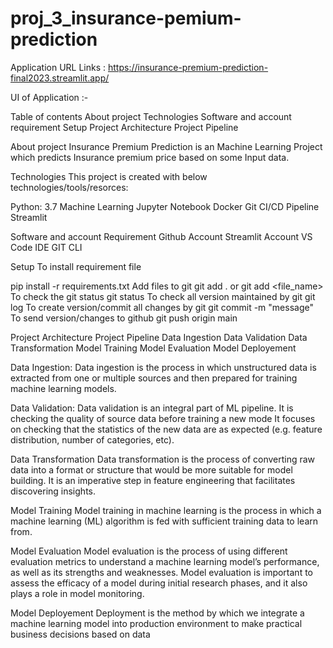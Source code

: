 # proj_3_insurance-pemium-prediction

Application URL Links : https://insurance-premium-prediction-final2023.streamlit.app/

UI of Application :-

Table of contents About project Technologies Software and account requirement Setup Project Architecture Project Pipeline

About project Insurance Premium Prediction is an Machine Learning Project which predicts Insurance premium price based on some Input data.

Technologies This project is created with below technologies/tools/resorces:

Python: 3.7 Machine Learning Jupyter Notebook Docker Git CI/CD Pipeline Streamlit

Software and account Requirement Github Account Streamlit Account VS Code IDE GIT CLI

Setup To install requirement file

pip install -r requirements.txt Add files to git git add . or git add <file_name> To check the git status git status To check all version maintained by git git log To create version/commit all changes by git git commit -m "message" To send version/changes to github git push origin main

Project Architecture Project Pipeline Data Ingestion Data Validation Data Transformation Model Training Model Evaluation Model Deployement

Data Ingestion: Data ingestion is the process in which unstructured data is extracted from one or multiple sources and then prepared for training machine learning models.

Data Validation: Data validation is an integral part of ML pipeline. It is checking the quality of source data before training a new mode It focuses on checking that the statistics of the new data are as expected (e.g. feature distribution, number of categories, etc).

Data Transformation Data transformation is the process of converting raw data into a format or structure that would be more suitable for model building. It is an imperative step in feature engineering that facilitates discovering insights.

Model Training Model training in machine learning is the process in which a machine learning (ML) algorithm is fed with sufficient training data to learn from.

Model Evaluation Model evaluation is the process of using different evaluation metrics to understand a machine learning model’s performance, as well as its strengths and weaknesses. Model evaluation is important to assess the efficacy of a model during initial research phases, and it also plays a role in model monitoring.

Model Deployement Deployment is the method by which we integrate a machine learning model into production environment to make practical business decisions based on data
